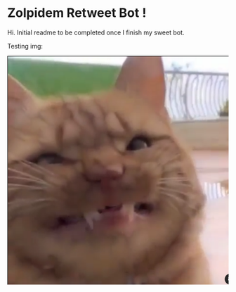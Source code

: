 # **Zolpidem Retweet Bot !**





Hi. Initial readme to be completed once I finish my sweet bot.

Testing img:

![smiling cat](\img\image-20210102184151423.png)
